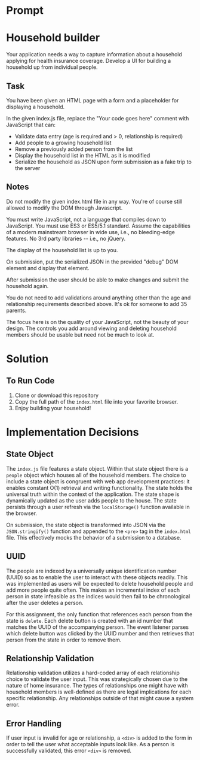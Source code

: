 # Prompt

Household builder
=================

Your application needs a way to capture information about a household applying
for health insurance coverage. Develop a UI for building a household up from
individual people.

Task
----

You have been given an HTML page with a form and a placeholder for displaying
a household.

In the given index.js file, replace the "Your code goes here" comment with JavaScript that can:

* Validate data entry (age is required and > 0, relationship is required)
* Add people to a growing household list
* Remove a previously added person from the list
* Display the household list in the HTML as it is modified
* Serialize the household as JSON upon form submission as a fake trip to the server

Notes
-----

Do not modify the given index.html file in any way. You're of course still allowed to modify the DOM through Javascript.

You must write JavaScript, not a language that compiles down to JavaScript. You
must use ES3 or ES5/5.1 standard. Assume the capabilities of a modern
mainstream browser in wide use, i.e., no bleeding-edge features. No 3rd party
libraries -- i.e., no jQuery.

The display of the household list is up to you.

On submission, put the serialized JSON in the provided "debug" DOM element and display that element.

After submission the user should be able to make changes and submit the household again.

You do not need to add validations around anything other than the age and relationship requirements described above. It's ok for someone to add 35 parents.

The focus here is on the quality of your JavaScript, not the beauty of your design. The controls you add around viewing and deleting
household members should be usable but need not be much to look at.

# Solution
## To Run Code

1. Clone or download this repository
2. Copy the full path of the `index.html` file into your favorite browser.
3. Enjoy building your household!

# Implementation Decisions

## State Object

The `index.js` file features a state object. Within that state object there is a `people` object which houses all of the household members. The choice to include a state object is congruent with web app development practices: it enables constant O(1) retrieval and writing functionality. The state holds the universal truth within the context of the application. The state shape is dynamically updated as the user adds people to the house. The state persists through a user refresh via the `localStorage()` function available in the browser.

On submission, the state object is transformed into JSON via the `JSON.stringify()` function and appended to the `<pre>` tag in the `index.html` file. This effectively mocks the behavior of a submission to a database.

## UUID

The people are indexed by a universally unique identification number (UUID) so as to enable the user to interact with these objects readily. This was implemented as users will be expected to delete household people and add more people quite often. This makes an incremental index of each person in state infeasible as the indices would then fail to be chronological after the user deletes a person.

For this assignment, the only function that references each person from the state is `delete`. Each delete button is created with an id number that matches the UUID of the accompanying person. The event listener parses which delete button was clicked by the UUID number and then retrieves that person from the state in order to remove them.

## Relationship Validation

Relationship validation utilizes a hard-coded array of each relationship choice to validate the user input. This was strategically chosen due to the nature of home insurance.  The types of relationships one might have with household members is well-defined as there are legal implications for each specific relationship. Any relationships outside of that might cause a system error.

## Error Handling

If user input is invalid for age or relationship, a `<div>` is added to the form in order to tell the user what acceptable inputs look like. As a person is successfully validated, this error `<div>` is removed.

